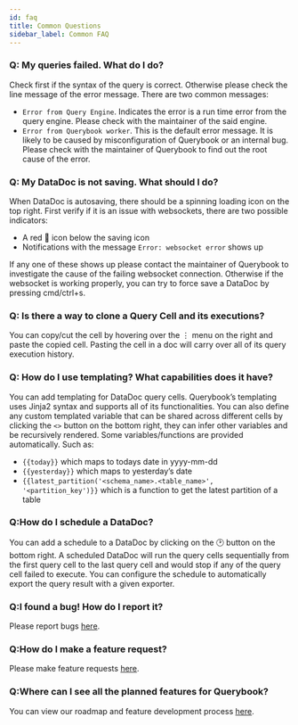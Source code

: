 ```yaml
---
id: faq
title: Common Questions
sidebar_label: Common FAQ
---
```


### Q: My queries failed. What do I do?

Check first if the syntax of the query is correct. Otherwise please check the line message of the error message. There are two common messages:

-   `Error from Query Engine`. Indicates the error is a run time error from the query engine. Please check with the maintainer of the said engine.
-   `Error from Querybook worker`. This is the default error message. It is likely to be caused by misconfiguration of Querybook or an internal bug. Please check with the maintainer of Querybook to find out the root cause of the error.

### Q: My DataDoc is not saving. What should I do?

When DataDoc is autosaving, there should be a spinning loading icon on the top right. First verify if it is an issue with websockets, there are two possible indicators:

-   A red 🔗 icon below the saving icon
-   Notifications with the message `Error: websocket error` shows up

If any one of these shows up please contact the maintainer of Querybook to investigate the cause of the failing websocket connection. Otherwise if the websocket is working properly, you can try to force save a DataDoc by pressing cmd/ctrl+s.

### Q: Is there a way to clone a Query Cell and its executions?

You can copy/cut the cell by hovering over the ⋮ menu on the right and paste the copied cell. Pasting the cell in a doc will carry over all of its query execution history.

### Q: How do I use templating? What capabilities does it have?

You can add templating for DataDoc query cells. Querybook’s templating uses Jinja2 syntax and supports all of its functionalities. You can also define any custom templated variable that can be shared across different cells by clicking the `<>` button on the bottom right, they can infer other variables and be recursively rendered. Some variables/functions are provided automatically. Such as:

-   `{{today}}` which maps to todays date in yyyy-mm-dd
-   `{{yesterday}}` which maps to yesterday’s date
-   `{{latest_partition('<schema_name>.<table_name>', '<partition_key')}}` which is a function to get the latest partition of a table

### Q:How do I schedule a DataDoc?

You can add a schedule to a DataDoc by clicking on the 🕑 button on the bottom right. A scheduled DataDoc will run the query cells sequentially from the first query cell to the last query cell and would stop if any of the query cell failed to execute. You can configure the schedule to automatically export the query result with a given exporter.

### Q:I found a bug! How do I report it?

Please report bugs [here](https://github.com/pinterest/querybook/issues).

### Q:How do I make a feature request?

Please make feature requests [here](https://github.com/pinterest/querybook/issues).

### Q:Where can I see all the planned features for Querybook?

You can view our roadmap and feature development process [here](https://github.com/pinterest/querybook/projects).

